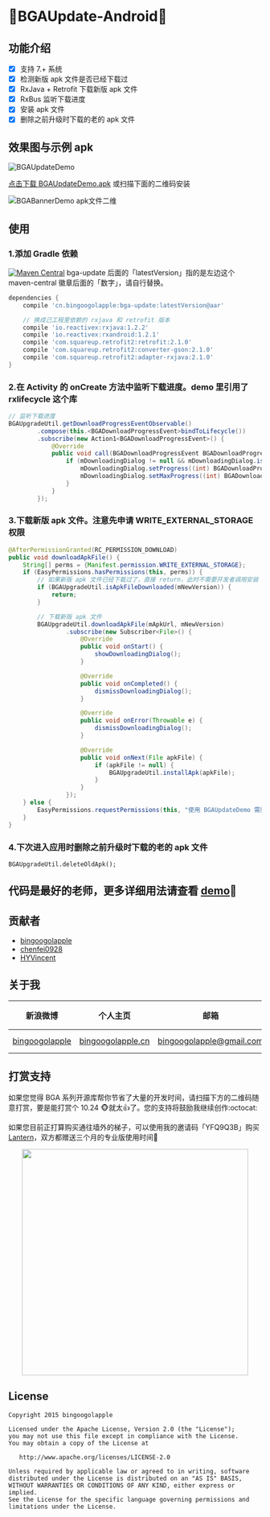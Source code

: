 :running:BGAUpdate-Android:running:
============

## 功能介绍

- [x] 支持 7.+ 系统
- [x] 检测新版 apk 文件是否已经下载过
- [x] RxJava + Retrofit 下载新版 apk 文件
- [x] RxBus 监听下载进度
- [x] 安装 apk 文件
- [x] 删除之前升级时下载的老的 apk 文件

## 效果图与示例 apk

![BGAUpdateDemo](https://cloud.githubusercontent.com/assets/8949716/21256759/256dce3e-c3af-11e6-98b3-373afcfa4cce.gif)

[点击下载 BGAUpdateDemo.apk](http://fir.im/BGAUpdateDemo) 或扫描下面的二维码安装

![BGABannerDemo apk文件二维](https://cloud.githubusercontent.com/assets/8949716/21256883/db23d4b2-c3af-11e6-9793-7ac5c6624e25.png)

## 使用

### 1.添加 Gradle 依赖
[![Maven Central](https://maven-badges.herokuapp.com/maven-central/cn.bingoogolapple/bga-update/badge.svg)](https://maven-badges.herokuapp.com/maven-central/cn.bingoogolapple/bga-update) bga-update 后面的「latestVersion」指的是左边这个 maven-central 徽章后面的「数字」，请自行替换。

```groovy
dependencies {
    compile 'cn.bingoogolapple:bga-update:latestVersion@aar'

    // 换成己工程里依赖的 rxjava 和 retrofit 版本
    compile 'io.reactivex:rxjava:1.2.2'
    compile 'io.reactivex:rxandroid:1.2.1'
    compile 'com.squareup.retrofit2:retrofit:2.1.0'
    compile 'com.squareup.retrofit2:converter-gson:2.1.0'
    compile 'com.squareup.retrofit2:adapter-rxjava:2.1.0'
}
```

### 2.在 Activity 的 onCreate 方法中监听下载进度。demo 里引用了 rxlifecycle 这个库

```java
// 监听下载进度
BGAUpgradeUtil.getDownloadProgressEventObservable()
        .compose(this.<BGADownloadProgressEvent>bindToLifecycle())
        .subscribe(new Action1<BGADownloadProgressEvent>() {
            @Override
            public void call(BGADownloadProgressEvent BGADownloadProgressEvent) {
                if (mDownloadingDialog != null && mDownloadingDialog.isShowing() && BGADownloadProgressEvent.isNotDownloadFinished()) {
                    mDownloadingDialog.setProgress((int) BGADownloadProgressEvent.getProgress());
                    mDownloadingDialog.setMaxProgress((int) BGADownloadProgressEvent.getTotal());
                }
            }
        });
```

### 3.下载新版 apk 文件。注意先申请 WRITE_EXTERNAL_STORAGE 权限

```java
@AfterPermissionGranted(RC_PERMISSION_DOWNLOAD)
public void downloadApkFile() {
    String[] perms = {Manifest.permission.WRITE_EXTERNAL_STORAGE};
    if (EasyPermissions.hasPermissions(this, perms)) {
        // 如果新版 apk 文件已经下载过了，直接 return，此时不需要开发者调用安装 apk 文件的方法，在 isApkFileDownloaded 里已经调用了安装」
        if (BGAUpgradeUtil.isApkFileDownloaded(mNewVersion)) {
            return;
        }

        // 下载新版 apk 文件
        BGAUpgradeUtil.downloadApkFile(mApkUrl, mNewVersion)
                .subscribe(new Subscriber<File>() {
                    @Override
                    public void onStart() {
                        showDownloadingDialog();
                    }

                    @Override
                    public void onCompleted() {
                        dismissDownloadingDialog();
                    }

                    @Override
                    public void onError(Throwable e) {
                        dismissDownloadingDialog();
                    }

                    @Override
                    public void onNext(File apkFile) {
                        if (apkFile != null) {
                            BGAUpgradeUtil.installApk(apkFile);
                        }
                    }
                });
    } else {
        EasyPermissions.requestPermissions(this, "使用 BGAUpdateDemo 需要授权读写外部存储权限!", RC_PERMISSION_DOWNLOAD, perms);
    }
}
```

### 4.下次进入应用时删除之前升级时下载的老的 apk 文件

```
BGAUpgradeUtil.deleteOldApk();
```

## 代码是最好的老师，更多详细用法请查看 [demo](https://github.com/bingoogolapple/BGAUpdate-Android/tree/master/demo):feet:

## 贡献者

* [bingoogolapple](https://github.com/bingoogolapple)
* [chenfei0928](https://github.com/chenfei0928)
* [HYVincent](https://github.com/HYVincent)

## 关于我

| 新浪微博 | 个人主页 | 邮箱 | BGA系列开源库QQ群
| ------------ | ------------- | ------------ | ------------ |
| <a href="http://weibo.com/bingoogol" target="_blank">bingoogolapple</a> | <a  href="http://www.bingoogolapple.cn" target="_blank">bingoogolapple.cn</a>  | <a href="mailto:bingoogolapple@gmail.com" target="_blank">bingoogolapple@gmail.com</a> | ![BGA_CODE_CLUB](http://7xk9dj.com1.z0.glb.clouddn.com/BGA_CODE_CLUB.png?imageView2/2/w/200) |

## 打赏支持

如果您觉得 BGA 系列开源库帮你节省了大量的开发时间，请扫描下方的二维码随意打赏，要是能打赏个 10.24 :monkey_face:就太:thumbsup:了。您的支持将鼓励我继续创作:octocat:

如果您目前正打算购买通往墙外的梯子，可以使用我的邀请码「YFQ9Q3B」购买 [Lantern](https://github.com/getlantern/forum)，双方都赠送三个月的专业版使用时间:beers:

<p align="center">
  <img src="http://7xk9dj.com1.z0.glb.clouddn.com/bga_pay.png" width="450">
</p>

## License

    Copyright 2015 bingoogolapple

    Licensed under the Apache License, Version 2.0 (the "License");
    you may not use this file except in compliance with the License.
    You may obtain a copy of the License at

       http://www.apache.org/licenses/LICENSE-2.0

    Unless required by applicable law or agreed to in writing, software
    distributed under the License is distributed on an "AS IS" BASIS,
    WITHOUT WARRANTIES OR CONDITIONS OF ANY KIND, either express or implied.
    See the License for the specific language governing permissions and
    limitations under the License.
